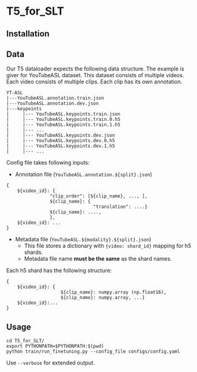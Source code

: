 # T5_for_SLT
## Installation
## Data
Our T5 dataloader expects the following data structure. The example is giver for YouTubeASL dataset.
This dataset consists of multiple videos. Each video consists of multiple clips. Each clip has its own annotation.
```
YT-ASL
|---YouTubeASL.annotation.train.json
|---YouTubeASL.annotation.dev.json
|---keypoints
|     |--- YouTubeASL.keypoints.train.json
|     |--- YouTubeASL.keypoints.train.0.h5
|     |--- YouTubeASL.keypoints.train.1.h5
|     |--- ...
|     |--- YouTubeASL.keypoints.dev.json
|     |--- YouTubeASL.keypoints.dev.0.h5
|     |--- YouTubeASL.keypoints.dev.1.h5
|     |--- ...
```
[//]: # (|---mae)

[//]: # (|     |--- yasl_mae_0.h5)

[//]: # (|     |--- ....)

[//]: # (|---dino)

[//]: # (|     |--- yasl_sign2vec_0.h5)

[//]: # (|     |--- ....)
Config file takes following inputs:
- Annotation file (```YouTubeASL.annotation.${split}.json```)
```
{
    ${video_id}: {
                "clip_order": [${clip_name}, ..., ],
                ${clip_name}: {
                                "translation": ....}
                ${clip_name}: ....,
                },
    ${video_id}: ...
}
```

- Metadata file (```YouTubeASL.${modality}.${split}.json```)
  - This file stores a dictionary with ```{video: shard_id}``` mapping for h5 shards.
  - Metadata file name **must be the same** as the shard names.

Each h5 shard has the following structure:
```
{
    ${video_id}: {
                    ${clip_name}: numpy.array (np.float16),
                    ${clip_name}: numpy.array, ...}
    ${video_id}:...
}
```

## Usage
```
cd T5_for_SLT/
export PYTHONPATH=$PYTHONPATH:$(pwd)
python train/run_finetuning.py --config_file configs/config.yaml
```
Use ```--verbose``` for extended output.
